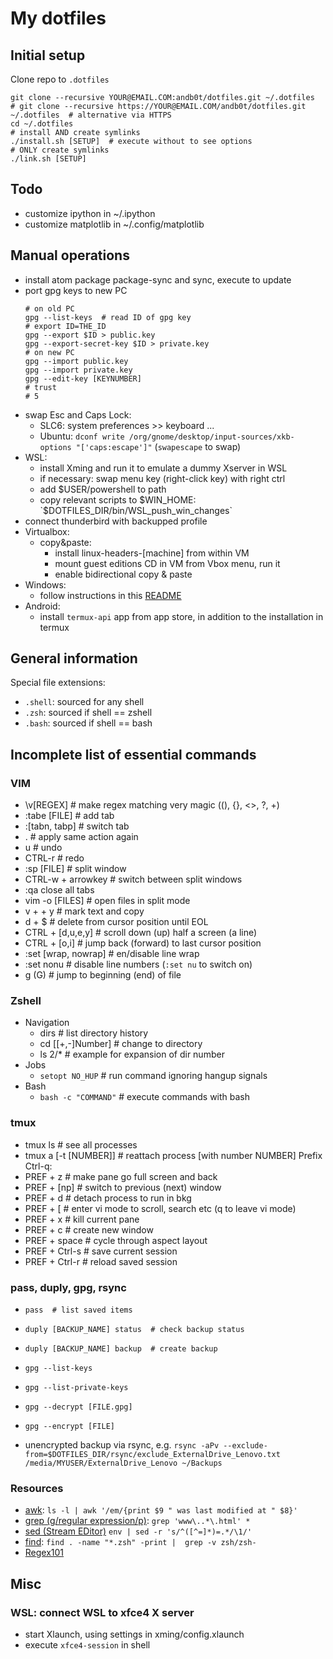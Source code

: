 # My dotfiles

## Initial setup
Clone repo to `.dotfiles`
```shell
git clone --recursive YOUR@EMAIL.COM:andb0t/dotfiles.git ~/.dotfiles
# git clone --recursive https://YOUR@EMAIL.COM/andb0t/dotfiles.git ~/.dotfiles  # alternative via HTTPS
cd ~/.dotfiles
# install AND create symlinks
./install.sh [SETUP]  # execute without to see options
# ONLY create symlinks
./link.sh [SETUP]
```

## Todo
* customize ipython in ~/.ipython
* customize matplotlib in ~/.config/matplotlib


## Manual operations
* install atom package package-sync and sync, execute to update
* port gpg keys to new PC
  ```
  # on old PC
  gpg --list-keys  # read ID of gpg key
  # export ID=THE_ID
  gpg --export $ID > public.key
  gpg --export-secret-key $ID > private.key
  # on new PC
  gpg --import public.key
  gpg --import private.key
  gpg --edit-key [KEYNUMBER]
  # trust
  # 5
  ```
* swap Esc and Caps Lock:
    * SLC6: system preferences >> keyboard ...
    * Ubuntu: `dconf write /org/gnome/desktop/input-sources/xkb-options "['caps:escape']"` (`swapescape` to swap)
* WSL:
    * install Xming and run it to emulate a dummy Xserver in WSL
    * if necessary: swap menu key (right-click key) with right ctrl
    * add $USER/powershell to path
    * copy relevant scripts to $WIN_HOME: `$DOTFILES_DIR/bin/WSL_push_win_changes`
* connect thunderbird with backupped profile
* Virtualbox:
    * copy&paste:
        * install linux-headers-[machine] from within VM
        * mount guest editions CD in VM from Vbox menu, run it
        * enable bidirectional copy & paste
* Windows:
    * follow instructions in this [README](windows/README.md)
* Android:
    * install `termux-api` app from app store, in addition to the installation in termux


## General information
Special file extensions:
* `.shell`: sourced for any shell
* `.zsh`: sourced if shell == zshell
* `.bash`: sourced if shell == bash

## Incomplete list of essential commands

### VIM
* \v[REGEX]  # make regex matching very magic ((), {}, <>, ?, +)
* :tabe [FILE]  # add tab
* :[tabn, tabp]  # switch tab
* .  # apply same action again
* u  # undo
* CTRL-r  # redo
* :sp [FILE]  # split window
* CTRL-w + arrowkey  # switch between split windows
* :qa close all tabs
* vim -o [FILES]  # open files in split mode
* v + <movement> + y  # mark text and copy
* d + $  # delete from cursor position until EOL
* CTRL + [d,u,e,y]  # scroll down (up) half a screen (a line)
* CTRL + [o,i]  # jump back (forward) to last cursor position
* :set [wrap, nowrap]  # en/disable line wrap
* :set nonu  # disable line numbers (`:set nu` to switch on)
* g (G)  # jump to beginning (end) of file

### Zshell
* Navigation
    * dirs  # list directory history
    * cd [[+,-]Number]  # change to directory
    * ls 2/*  # example for expansion of dir number
* Jobs
    * `setopt NO_HUP`  # run command ignoring hangup signals
* Bash
    * `bash -c "COMMAND"`  # execute commands with bash

### tmux
* tmux ls  # see all processes
* tmux a [-t [NUMBER]]  # reattach process [with number NUMBER]
Prefix Ctrl-q:
* PREF + z  # make pane go full screen and back
* PREF + [np]  # switch to previous (next) window
* PREF + d  # detach process to run in bkg
* PREF + \[  # enter vi mode to scroll, search etc (q to leave vi mode)
* PREF + x  # kill current pane
* PREF + c  # create new window
* PREF + space  # cycle through aspect layout
* PREF + Ctrl-s # save current session
* PREF + Ctrl-r # reload saved session


### pass, duply, gpg, rsync
* `pass  # list saved items`
* `duply [BACKUP_NAME] status  # check backup status`
* `duply [BACKUP_NAME] backup  # create backup`
* `gpg --list-keys`
* `gpg --list-private-keys`
* `gpg --decrypt [FILE.gpg]`
* `gpg --encrypt [FILE]`

* unencrypted backup via rsync, e.g.
  `rsync -aPv --exclude-from=$DOTFILES_DIR/rsync/exclude_ExternalDrive_Lenovo.txt /media/MYUSER/ExternalDrive_Lenovo ~/Backups`

### Resources
* [awk](http://www.grymoire.com/Unix/awk.html): `ls -l | awk '/em/{print $9 " was last modified at " $8}'`
* [grep (g/regular expression/p)](http://www.grymoire.com/Unix/grep.html): `grep 'www\..*\.html' *`
* [sed (Stream EDitor)](http://www.grymoire.com/Unix/sed.html) `env | sed -r 's/^([^=]*)=.*/\1/'`
* [find](http://www.grymoire.com/Unix/Find.html): `find . -name "*.zsh" -print |  grep -v zsh/zsh-`
* [Regex101](https://regex101.com/)


## Misc

### WSL:  connect WSL to xfce4 X server
* start Xlaunch, using settings in xming/config.xlaunch
* execute `xfce4-session` in shell
